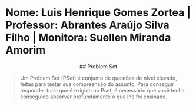 # Nome: Luis Henrique Gomes Zortea | Professor: Abrantes Araújo Silva Filho | Monitora: Suellen Miranda Amorim

<div align="center">
  ## Problem Set
</div>

> Um Problem Set (PSet) é conjunto de questões de nível elevado, feitas para testar sua compreensão do assunto. Para conseguir responder tudo que é exigido no Pset, é necessário que você tenha conseguido absorver profundamente o que lhe foi ensinado.
